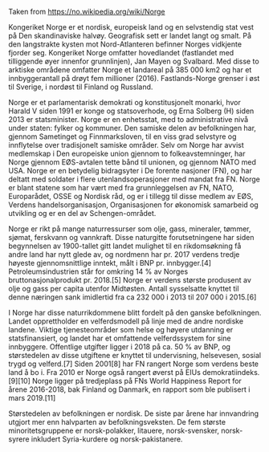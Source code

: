 Taken from https://no.wikipedia.org/wiki/Norge

Kongeriket Norge er et nordisk, europeisk land og en selvstendig stat vest på Den skandinaviske halvøy. Geografisk sett er landet langt og smalt. På den langstrakte kysten mot Nord-Atlanteren befinner Norges vidkjente fjorder seg. Kongeriket Norge omfatter hovedlandet (fastlandet med tilliggende øyer innenfor grunnlinjen), Jan Mayen og Svalbard. Med disse to arktiske områdene omfatter Norge et landareal på 385 000 km2 og har et innbyggerantall på drøyt fem millioner (2016). Fastlands-Norge grenser i øst til Sverige, i nordøst til Finland og Russland.

Norge er et parlamentarisk demokrati og konstitusjonelt monarki, hvor Harald V siden 1991 er konge og statsoverhode, og Erna Solberg (H) siden 2013 er statsminister. Norge er en enhetsstat, med to administrative nivå under staten: fylker og kommuner. Den samiske delen av befolkningen har, gjennom Sametinget og Finnmarksloven, til en viss grad selvstyre og innflytelse over tradisjonelt samiske områder. Selv om Norge har avvist medlemskap i Den europeiske union gjennom to folkeavstemninger, har Norge gjennom EØS-avtalen tette bånd til unionen, og gjennom NATO med USA. Norge er en betydelig bidragsyter i De forente nasjoner (FN), og har deltatt med soldater i flere utenlandsoperasjoner med mandat fra FN. Norge er blant statene som har vært med fra grunnleggelsen av FN, NATO, Europarådet, OSSE og Nordisk råd, og er i tillegg til disse medlem av EØS, Verdens handelsorganisasjon, Organisasjonen for økonomisk samarbeid og utvikling og er en del av Schengen-området.

Norge er rikt på mange naturressurser som olje, gass, mineraler, tømmer, sjømat, ferskvann og vannkraft. Disse naturgitte forutsetningene har siden begynnelsen av 1900-tallet gitt landet mulighet til en rikdomsøkning få andre land har nytt glede av, og nordmenn har pr. 2017 verdens tredje høyeste gjennomsnittlige inntekt, målt i BNP pr. innbygger.[4] Petroleumsindustrien står for omkring 14 % av Norges bruttonasjonalprodukt pr. 2018.[5] Norge er verdens største produsent av olje og gass per capita utenfor Midtøsten. Antall sysselsatte knyttet til denne næringen sank imidlertid fra ca 232 000 i 2013 til 207 000 i 2015.[6]

I Norge har disse naturrikdommene blitt fordelt på den ganske befolkningen. Landet opprettholder en velferdsmodell på linje med de andre nordiske landene. Viktige tjenesteområder som helse og høyere utdanning er statsfinansiert, og landet har et omfattende velferdssystem for sine innbyggere. Offentlige utgifter ligger i 2018 på ca. 50 % av BNP, og størstedelen av disse utgiftene er knyttet til undervisning, helsevesen, sosial trygd og velferd.[7] Siden 2001[8] har FN rangert Norge som verdens beste land å bo i. Fra 2010 er Norge også rangert øverst på EIUs demokratiindeks.[9][10] Norge ligger på tredjeplass på FNs World Happiness Report for årene 2016-2018, bak Finland og Danmark, en rapport som ble publisert i mars 2019.[11]

Størstedelen av befolkningen er nordisk. De siste par årene har innvandring utgjort mer enn halvparten av befolkningsveksten. De fem største minoritetsgruppene er norsk-polakker, litauere, norsk-svensker, norsk-syrere inkludert Syria-kurdere og norsk-pakistanere.

<!---
cspell:locale nb
cspell:words Finnmarksloven demokratiindeks rikdomsøkning utenlandsoperasjoner
cspell:words locale words taken
cspell:words capita Happiness
--->
